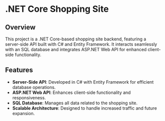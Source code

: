 # .NET Core Shopping Site

## Overview

This project is a .NET Core-based shopping site backend, featuring a server-side API built with C# and Entity Framework. It interacts seamlessly with an SQL database and integrates ASP.NET Web API for enhanced client-side functionality.

## Features

- **Server-Side API**: Developed in C# with Entity Framework for efficient database operations.
- **ASP.NET Web API**: Enhances client-side functionality and responsiveness.
- **SQL Database**: Manages all data related to the shopping site.
- **Scalable Architecture**: Designed to handle increased traffic and future expansion.
